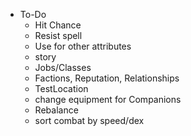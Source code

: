 * To-Do
    * Hit Chance
    * Resist spell
    * Use for other attributes
    * story
    * Jobs/Classes
    * Factions, Reputation, Relationships
    * TestLocation
    * change equipment for Companions
    * Rebalance
    * sort combat by speed/dex